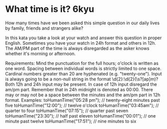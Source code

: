 # What time is it? 6kyu

How many times have we been asked this simple question in our daily lives by family, friends and strangers alike?

In this kata you take a look at your watch and answer this question in proper English. Sometimes you have your watch in 24h format and others in 12h. The AM/PM part of the time is always disregarded as the asker knows whether it's morning or afternoon.

Requirements:
Mind the punctuation for the full hours; o'clock is written as one word.
Spacing between individual words is strictly limited to one space. Cardinal numbers greater than 20 are hyphenated (e.g. "twenty-one").
Input is always going to be a non-null string in the format \d{2}:\d{2}(\s?[ap]m)?
Both 12h and 24h input may be present. In case of 12h input disregard the am/pm part.
Remember that in 24h midnight is denoted as 00:00.
There may or may not be a space between the minutes and the am/pm part in 12h format.
Examples:
toHumanTime("05:28 pm"); // twenty-eight minutes past five
toHumanTime("12:00");    // twelve o'clock
toHumanTime("03:45am");  // quarter to four
toHumanTime("07:15");    // quarter past seven
toHumanTime("23:30");    // half past eleven
toHumanTime("00:01");    // one minute past twelve
toHumanTime("17:51");    // nine minutes to six
